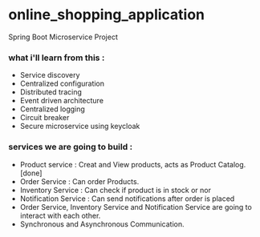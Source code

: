 # online_shopping_application
Spring Boot Microservice Project

### what i'll learn from this : 
+ Service discovery
+ Centralized configuration
+ Distributed tracing
+ Event driven architecture
+ Centralized logging
+ Circuit breaker
+ Secure microservice using keycloak

### services we are going to build : 
+ Product service : Creat and View products, acts as Product Catalog. [done]
+ Order Service : Can order Products.
+ Inventory Service : Can check if product is in stock or nor
+ Notification Service : Can send notifications after order is placed
+ Order Service, Inventory Service and Notification Service are going to interact with each other.
+ Synchronous and Asynchronous Communication.
